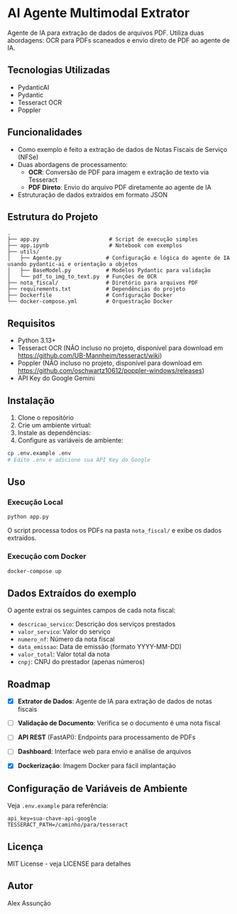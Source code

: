 # AI Agente Multimodal Extrator

Agente de IA para extração de dados de arquivos PDF. Utiliza duas abordagens: OCR para PDFs scaneados e envio direto de PDF ao agente de IA.

## Tecnologias Utilizadas

- PydanticAI
- Pydantic
- Tesseract OCR
- Poppler


## Funcionalidades

- Como exemplo é feito a extração de dados de Notas Fiscais de Serviço (NFSe)
- Duas abordagens de processamento:
  - **OCR**: Conversão de PDF para imagem e extração de texto via Tesseract
  - **PDF Direto**: Envio do arquivo PDF diretamente ao agente de IA
- Estruturação de dados extraídos em formato JSON

## Estrutura do Projeto

```
.
├── app.py                      # Script de execução simples
├── app.ipynb                   # Notebook com exemplos
├── utils/
│   ├── Agente.py              # Configuração e lógica do agente de IA usando pydantic-ai e orientação a objetos
│   ├── BaseModel.py           # Modelos Pydantic para validação
│   └── pdf_to_img_to_text.py  # Funções de OCR
├── nota_fiscal/               # Diretório para arquivos PDF
├── requirements.txt           # Dependências do projeto
├── Dockerfile                 # Configuração Docker
└── docker-compose.yml         # Orquestração Docker
```

## Requisitos

- Python 3.13+
- Tesseract OCR (NÃO incluso no projeto, disponível para download em https://github.com/UB-Mannheim/tesseract/wiki)
- Poppler (NÃO incluso no projeto, disponível para download em https://github.com/oschwartz10612/poppler-windows/releases)
- API Key do Google Gemini

## Instalação

1. Clone o repositório
2. Crie um ambiente virtual:
3. Instale as dependências:
4. Configure as variáveis de ambiente:
```bash
cp .env.example .env
# Edite .env e adicione sua API Key do Google
```

## Uso

### Execução Local

```bash
python app.py
```

O script processa todos os PDFs na pasta `nota_fiscal/` e exibe os dados extraídos.

### Execução com Docker

```bash
docker-compose up
```

## Dados Extraídos do exemplo

O agente extrai os seguintes campos de cada nota fiscal:

- `descricao_servico`: Descrição dos serviços prestados
- `valor_servico`: Valor do serviço
- `numero_nf`: Número da nota fiscal
- `data_emissao`: Data de emissão (formato YYYY-MM-DD)
- `valor_total`: Valor total da nota
- `cnpj`: CNPJ do prestador (apenas números)

## Roadmap

- [x] **Extrator de Dados**: Agente de IA para extração de dados de notas fiscais
- [ ] **Validação de Documento**: Verifica se o documento é uma nota fiscal
- [ ] **API REST** (FastAPI): Endpoints para processamento de PDFs
- [ ] **Dashboard**: Interface web para envio e análise de arquivos
- [x] **Dockerização**: Imagem Docker para fácil implantação


## Configuração de Variáveis de Ambiente

Veja `.env.example` para referência:

```
api_key=sua-chave-api-google
TESSERACT_PATH=/caminho/para/tesseract
```

## Licença

MIT License - veja LICENSE para detalhes

## Autor

Alex Assunção

